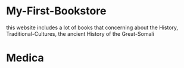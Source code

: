 # My-First-Bookstore
this website includes a lot of books that concerning about the History, Traditional-Cultures, the ancient History of the Great-Somali
# Medica
